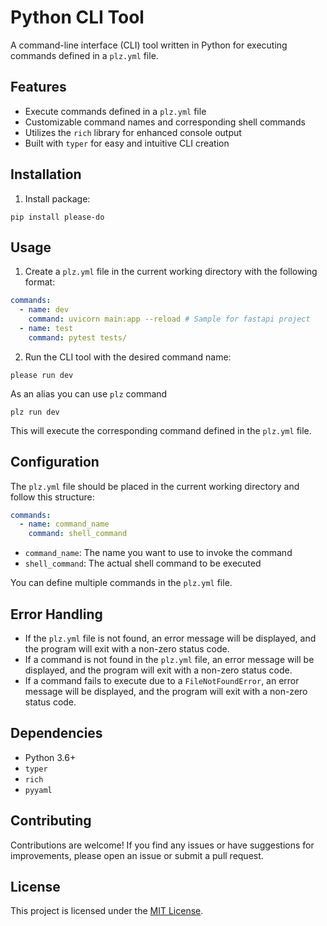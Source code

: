 # Python CLI Tool

A command-line interface (CLI) tool written in Python for executing commands defined in a `plz.yml` file.

## Features

- Execute commands defined in a `plz.yml` file
- Customizable command names and corresponding shell commands
- Utilizes the `rich` library for enhanced console output
- Built with `typer` for easy and intuitive CLI creation

## Installation

1. Install package:

```
pip install please-do
```

## Usage

1. Create a `plz.yml` file in the current working directory with the following format:

```yaml
commands:
  - name: dev
    command: uvicorn main:app --reload # Sample for fastapi project
  - name: test
    command: pytest tests/
```

2. Run the CLI tool with the desired command name:

```
please run dev
```

As an alias you can use `plz` command
```
plz run dev
```

This will execute the corresponding command defined in the `plz.yml` file.

## Configuration

The `plz.yml` file should be placed in the current working directory and follow this structure:

```yaml
commands:
  - name: command_name
    command: shell_command
```

- `command_name`: The name you want to use to invoke the command
- `shell_command`: The actual shell command to be executed

You can define multiple commands in the `plz.yml` file.

## Error Handling

- If the `plz.yml` file is not found, an error message will be displayed, and the program will exit with a non-zero status code.
- If a command is not found in the `plz.yml` file, an error message will be displayed, and the program will exit with a non-zero status code.
- If a command fails to execute due to a `FileNotFoundError`, an error message will be displayed, and the program will exit with a non-zero status code.

## Dependencies

- Python 3.6+
- `typer`
- `rich`
- `pyyaml`

## Contributing

Contributions are welcome! If you find any issues or have suggestions for improvements, please open an issue or submit a pull request.

## License

This project is licensed under the [MIT License](LICENSE).